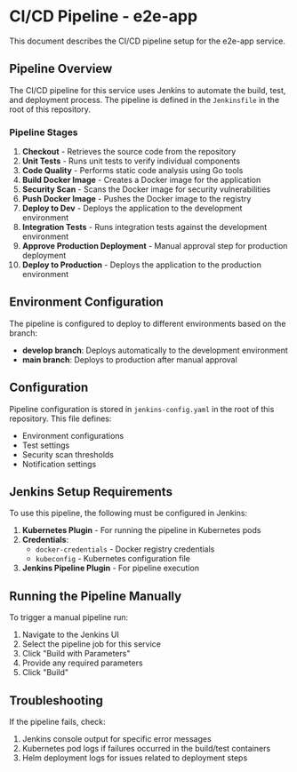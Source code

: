 # CI/CD Pipeline - e2e-app

This document describes the CI/CD pipeline setup for the e2e-app service.

## Pipeline Overview

The CI/CD pipeline for this service uses Jenkins to automate the build, test, and deployment process. The pipeline is defined in the `Jenkinsfile` in the root of this repository.

### Pipeline Stages

1. **Checkout** - Retrieves the source code from the repository
2. **Unit Tests** - Runs unit tests to verify individual components
3. **Code Quality** - Performs static code analysis using Go tools
4. **Build Docker Image** - Creates a Docker image for the application
5. **Security Scan** - Scans the Docker image for security vulnerabilities
6. **Push Docker Image** - Pushes the Docker image to the registry
7. **Deploy to Dev** - Deploys the application to the development environment
8. **Integration Tests** - Runs integration tests against the development environment
9. **Approve Production Deployment** - Manual approval step for production deployment
10. **Deploy to Production** - Deploys the application to the production environment

## Environment Configuration

The pipeline is configured to deploy to different environments based on the branch:

- **develop branch**: Deploys automatically to the development environment
- **main branch**: Deploys to production after manual approval

## Configuration

Pipeline configuration is stored in `jenkins-config.yaml` in the root of this repository. This file defines:

- Environment configurations
- Test settings
- Security scan thresholds
- Notification settings

## Jenkins Setup Requirements

To use this pipeline, the following must be configured in Jenkins:

1. **Kubernetes Plugin** - For running the pipeline in Kubernetes pods
2. **Credentials**:
   - `docker-credentials` - Docker registry credentials
   - `kubeconfig` - Kubernetes configuration file
3. **Jenkins Pipeline Plugin** - For pipeline execution

## Running the Pipeline Manually

To trigger a manual pipeline run:

1. Navigate to the Jenkins UI
2. Select the pipeline job for this service
3. Click "Build with Parameters"
4. Provide any required parameters
5. Click "Build"

## Troubleshooting

If the pipeline fails, check:

1. Jenkins console output for specific error messages
2. Kubernetes pod logs if failures occurred in the build/test containers
3. Helm deployment logs for issues related to deployment steps